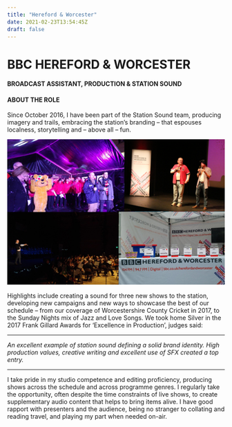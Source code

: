 ```yaml
---
title: "Hereford & Worcester"
date: 2021-02-23T13:54:45Z
draft: false
---
```

<div id="workwrap" class="hereford-worcester">
    <div class="container">
		<div class="row">
			<div class="col-lg-8 col-lg-offset-2">
				<h1>BBC HEREFORD &amp; WORCESTER</h1>
				<h4>BROADCAST ASSISTANT, PRODUCTION &amp; STATION SOUND</h4>
			</div>
		</div><!--/row -->
    </div> <!-- /container -->
</div><!--/workwrap -->

<section id="works"></section>
<div class="container">
	<div class="row centered mt mb">
		<div class="col-lg-8 col-lg-offset-2">
			<h4>ABOUT THE ROLE</h4>
			<p>Since October 2016, I have been part of the Station Sound team, producing imagery and trails, embracing the station’s branding – that espouses localness, storytelling and – above all – fun.</p>
		</div>
		<div class="col-lg-10 col-lg-offset-1 mt-half">
			<img class="img-responsive" src="img/portfolio/hereford-worcester-feature.jpg">
		</div>
		<div class="col-lg-8 col-lg-offset-2 mt-half">
			<p>
				Highlights include creating a sound for three new shows to the station, developing new campaigns and new ways to showcase the best of our schedule – from our coverage of Worcestershire County Cricket in 2017, to the Sunday Nights mix of Jazz and Love Songs. We took home Silver in the 2017 Frank Gillard Awards for ‘Excellence in Production’, judges said:
			</p>
			<hr>
			<p>
				<i>An excellent example of station sound defining a solid brand identity. High production values, creative writing and excellent use of SFX created a top entry.</i>
			</p>
			<hr>
			<p>
				I take pride in my studio competence and editing proficiency, producing shows across the schedule and across programme genres. I regularly take the opportunity, often despite the time constraints of live shows, to create supplementary audio content that helps to bring items alive. I have good rapport with presenters and the audience, being no stranger to collating and reading travel, and playing my part when needed on-air.
			</p>
		</div>
	</div><!--/row -->
</div><!--/container -->
